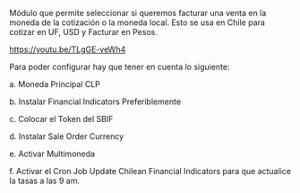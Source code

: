 Módulo que permite seleccionar si queremos facturar una venta en la moneda de la cotización o la moneda local. Esto se usa en Chile para cotizar en UF, USD y Facturar en Pesos.

https://youtu.be/TLgGE-veWh4

Para poder configurar hay que tener en cuenta lo siguiente:

a. Moneda Principal CLP

b. Instalar Financial Indicators Preferiblemente

c. Colocar el Token del SBIF

d. Instalar Sale Order Currency

e. Activar Multimoneda

f. Activar el Cron Job Update Chilean Financial Indicators para que actualice la tasas a las 9 am.


